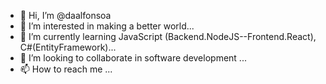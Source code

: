 - 👋 Hi, I’m @daalfonsoa
- 👀 I’m interested in making a better world...
- 🌱 I’m currently learning JavaScript (Backend.NodeJS--Frontend.React), C#(EntityFramework)...
- 💞️ I’m looking to collaborate in software development ...
- 📫 How to reach me ...

<!---
daalfonsoa/daalfonsoa is a ✨ special ✨ repository because its `README.md` (this file) appears on your GitHub profile.
You can click the Preview link to take a look at your changes.
--->
